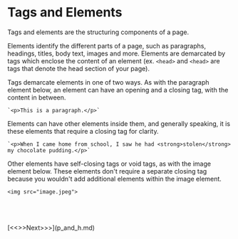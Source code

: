 # Tags and Elements

Tags and elements are the structuring components of a page. 

Elements identify the different parts of a page, such as paragraphs, headings, titles, body text, images and more. Elements are demarcated by tags which enclose the content of an element (ex. `<head>` and `<head>` are tags that denote the head section of your page).

Tags demarcate elements in one of two ways. As with the paragraph element below, an element can have an opening and a closing tag, with the content in between. 

	`<p>This is a paragraph.</p>`

Elements can have other elements inside them, and generally speaking, it is these elements that require a closing tag for clarity.

	`<p>When I came home from school, I saw he had <strong>stolen</strong> my chocolate pudding.</p>`

Other elements have self-closing tags or void tags, as with the image element below. These elements don't require a separate closing tag because you wouldn't add additional elements within the image element.
	
	<img src="image.jpeg">
<br/>
<br/>
<br/>
[<<<Previous<<<](basic.md) | [>>>Next>>>](p_and_h.md)
	
	

	


